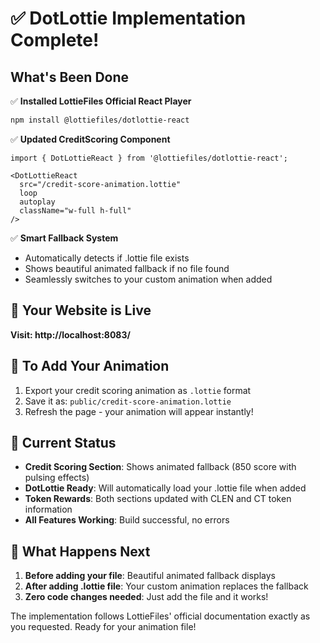 # ✅ DotLottie Implementation Complete!

## What's Been Done
✅ **Installed LottieFiles Official React Player**
```bash
npm install @lottiefiles/dotlottie-react
```

✅ **Updated CreditScoring Component** 
```tsx
import { DotLottieReact } from '@lottiefiles/dotlottie-react';

<DotLottieReact
  src="/credit-score-animation.lottie"
  loop
  autoplay
  className="w-full h-full"
/>
```

✅ **Smart Fallback System**
- Automatically detects if .lottie file exists
- Shows beautiful animated fallback if no file found
- Seamlessly switches to your custom animation when added

## 🚀 Your Website is Live
**Visit: http://localhost:8083/**

## 📁 To Add Your Animation
1. Export your credit scoring animation as `.lottie` format
2. Save it as: `public/credit-score-animation.lottie`
3. Refresh the page - your animation will appear instantly!

## 🎯 Current Status
- **Credit Scoring Section**: Shows animated fallback (850 score with pulsing effects)
- **DotLottie Ready**: Will automatically load your .lottie file when added
- **Token Rewards**: Both sections updated with CLEN and CT token information
- **All Features Working**: Build successful, no errors

## 🔄 What Happens Next
1. **Before adding your file**: Beautiful animated fallback displays
2. **After adding .lottie file**: Your custom animation replaces the fallback
3. **Zero code changes needed**: Just add the file and it works!

The implementation follows LottieFiles' official documentation exactly as you requested. Ready for your animation file!